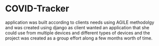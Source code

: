 # COVID-Tracker

application was built according to clients needs using AGILE methodolgy and was created using django as client wanted an application that she could use from multiple devices and
different types of devices and the project was created as a group effort along a few months worth of time.
